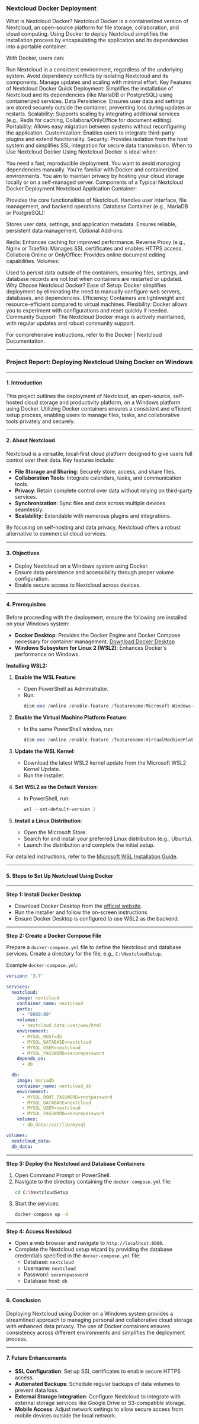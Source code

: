 ### **Nextcloud Docker Deployment**
What is Nextcloud Docker?
Nextcloud Docker is a containerized version of Nextcloud, an open-source platform for file storage, collaboration, and cloud computing. Using Docker to deploy Nextcloud simplifies the installation process by encapsulating the application and its dependencies into a portable container.

With Docker, users can:

Run Nextcloud in a consistent environment, regardless of the underlying system.
Avoid dependency conflicts by isolating Nextcloud and its components.
Manage updates and scaling with minimal effort.
Key Features of Nextcloud Docker
Quick Deployment: Simplifies the installation of Nextcloud and its dependencies (like MariaDB or PostgreSQL) using containerized services.
Data Persistence: Ensures user data and settings are stored securely outside the container, preventing loss during updates or restarts.
Scalability: Supports scaling by integrating additional services (e.g., Redis for caching, Collabora/OnlyOffice for document editing).
Portability: Allows easy migration between systems without reconfiguring the application.
Customization: Enables users to integrate third-party plugins and extend functionality.
Security: Provides isolation from the host system and simplifies SSL integration for secure data transmission.
When to Use Nextcloud Docker
Using Nextcloud Docker is ideal when:

You need a fast, reproducible deployment.
You want to avoid managing dependencies manually.
You're familiar with Docker and containerized environments.
You aim to maintain privacy by hosting your cloud storage locally or on a self-managed server.
Components of a Typical Nextcloud Docker Deployment
Nextcloud Application Container:

Provides the core functionalities of Nextcloud.
Handles user interface, file management, and backend operations.
Database Container (e.g., MariaDB or PostgreSQL):

Stores user data, settings, and application metadata.
Ensures reliable, persistent data management.
Optional Add-ons:

Redis: Enhances caching for improved performance.
Reverse Proxy (e.g., Nginx or Traefik): Manages SSL certificates and enables HTTPS access.
Collabora Online or OnlyOffice: Provides online document editing capabilities.
Volumes:

Used to persist data outside of the containers, ensuring files, settings, and database records are not lost when containers are restarted or updated.
Why Choose Nextcloud Docker?
Ease of Setup: Docker simplifies deployment by eliminating the need to manually configure web servers, databases, and dependencies.
Efficiency: Containers are lightweight and resource-efficient compared to virtual machines.
Flexibility: Docker allows you to experiment with configurations and reset quickly if needed.
Community Support: The Nextcloud Docker image is actively maintained, with regular updates and robust community support.

For comprehensive instructions, refer to the Docker | Nextcloud Documentation.

---

### **Project Report: Deploying Nextcloud Using Docker on Windows**

---

#### **1. Introduction**

This project outlines the deployment of Nextcloud, an open-source, self-hosted cloud storage and productivity platform, on a Windows platform using Docker. Utilizing Docker containers ensures a consistent and efficient setup process, enabling users to manage files, tasks, and collaborative tools privately and securely.

---

#### **2. About Nextcloud**

Nextcloud is a versatile, local-first cloud platform designed to give users full control over their data. Key features include:

- **File Storage and Sharing**: Securely store, access, and share files.
- **Collaboration Tools**: Integrate calendars, tasks, and communication tools.
- **Privacy**: Retain complete control over data without relying on third-party services.
- **Synchronization**: Sync files and data across multiple devices seamlessly.
- **Scalability**: Extendable with numerous plugins and integrations.

By focusing on self-hosting and data privacy, Nextcloud offers a robust alternative to commercial cloud services.

---

#### **3. Objectives**
- Deploy Nextcloud on a Windows system using Docker.
- Ensure data persistence and accessibility through proper volume configuration.
- Enable secure access to Nextcloud across devices.

---

#### **4. Prerequisites**

Before proceeding with the deployment, ensure the following are installed on your Windows system:

- **Docker Desktop**: Provides the Docker Engine and Docker Compose necessary for container management. [Download Docker Desktop](https://www.docker.com/products/docker-desktop/)
- **Windows Subsystem for Linux 2 (WSL2)**: Enhances Docker's performance on Windows.

**Installing WSL2:**

1. **Enable the WSL Feature**:
   - Open PowerShell as Administrator.
   - Run:
     ```powershell
     dism.exe /online /enable-feature /featurename:Microsoft-Windows-Subsystem-Linux /all /norestart
     ```

2. **Enable the Virtual Machine Platform Feature**:
   - In the same PowerShell window, run:
     ```powershell
     dism.exe /online /enable-feature /featurename:VirtualMachinePlatform /all /norestart
     ```

3. **Update the WSL Kernel**:
   - Download the latest WSL2 kernel update from the Microsoft WSL2 Kernel Update.
   - Run the installer.

4. **Set WSL2 as the Default Version**:
   - In PowerShell, run:
     ```powershell
     wsl --set-default-version 2
     ```

5. **Install a Linux Distribution**:
   - Open the Microsoft Store.
   - Search for and install your preferred Linux distribution (e.g., Ubuntu).
   - Launch the distribution and complete the initial setup.

For detailed instructions, refer to the [Microsoft WSL Installation Guide](https://learn.microsoft.com/en-us/windows/wsl/install).

---

#### **5. Steps to Set Up Nextcloud Using Docker**

---

**Step 1: Install Docker Desktop**
- Download Docker Desktop from the [official website](https://www.docker.com/products/docker-desktop/).
- Run the installer and follow the on-screen instructions.
- Ensure Docker Desktop is configured to use WSL2 as the backend.

---

**Step 2: Create a Docker Compose File**

Prepare a `docker-compose.yml` file to define the Nextcloud and database services. Create a directory for the file, e.g., `C:\NextcloudSetup`.

Example `docker-compose.yml`:

```yaml
version: '3.7'

services:
  nextcloud:
    image: nextcloud
    container_name: nextcloud
    ports:
      - "8080:80"
    volumes:
      - nextcloud_data:/var/www/html
    environment:
      - MYSQL_HOST=db
      - MYSQL_DATABASE=nextcloud
      - MYSQL_USER=nextcloud
      - MYSQL_PASSWORD=securepassword
    depends_on:
      - db

  db:
    image: mariadb
    container_name: nextcloud_db
    environment:
      - MYSQL_ROOT_PASSWORD=rootpassword
      - MYSQL_DATABASE=nextcloud
      - MYSQL_USER=nextcloud
      - MYSQL_PASSWORD=securepassword
    volumes:
      - db_data:/var/lib/mysql

volumes:
  nextcloud_data:
  db_data:
```

---

**Step 3: Deploy the Nextcloud and Database Containers**

1. Open Command Prompt or PowerShell.
2. Navigate to the directory containing the `docker-compose.yml` file:
   ```bash
   cd C:\NextcloudSetup
   ```
3. Start the services:
   ```bash
   docker-compose up -d
   ```

---

**Step 4: Access Nextcloud**

- Open a web browser and navigate to `http://localhost:8080`.
- Complete the Nextcloud setup wizard by providing the database credentials specified in the `docker-compose.yml` file:
  - Database: `nextcloud`
  - Username: `nextcloud`
  - Password: `securepassword`
  - Database host: `db`

---

#### **6. Conclusion**

Deploying Nextcloud using Docker on a Windows system provides a streamlined approach to managing personal and collaborative cloud storage with enhanced data privacy. The use of Docker containers ensures consistency across different environments and simplifies the deployment process.

---

#### **7. Future Enhancements**
- **SSL Configuration**: Set up SSL certificates to enable secure HTTPS access.
- **Automated Backups**: Schedule regular backups of data volumes to prevent data loss.
- **External Storage Integration**: Configure Nextcloud to integrate with external storage services like Google Drive or S3-compatible storage.
- **Mobile Access**: Adjust network settings to allow secure access from mobile devices outside the local network. 

